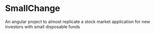 # SmallChange
An angular project to almost replicate a stock market application for new investors with small disposable funds
